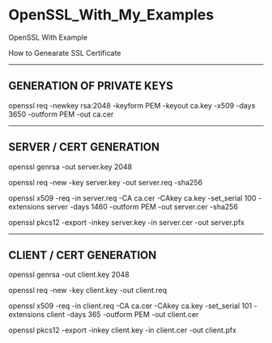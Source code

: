 # OpenSSL_With_My_Examples
OpenSSL With Example

How to Genearate SSL Certificate 

------------------------------------
GENERATION OF PRIVATE KEYS 
------------------------------------
openssl req -newkey rsa:2048 -keyform PEM -keyout ca.key -x509 -days 3650 -outform PEM -out ca.cer


------------------------------------
SERVER / CERT GENERATION
------------------------------------
openssl genrsa -out server.key 2048

openssl req -new -key server.key -out server.req -sha256

openssl x509 -req -in server.req -CA ca.cer -CAkey ca.key -set_serial 100 -extensions server -days 1460 -outform PEM -out server.cer -sha256

openssl pkcs12 -export -inkey server.key -in server.cer -out server.pfx


------------------------------------
CLIENT / CERT GENERATION
------------------------------------
openssl genrsa -out client.key 2048

openssl req -new -key client.key -out client.req

openssl x509 -req -in client.req -CA ca.cer -CAkey ca.key -set_serial 101 -extensions client -days 365 -outform PEM -out client.cer

openssl pkcs12 -export -inkey client.key -in client.cer -out client.pfx

